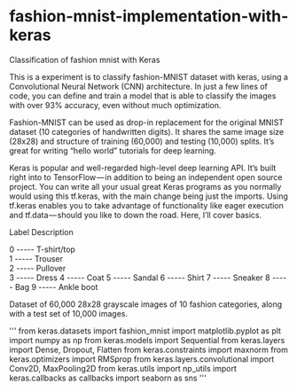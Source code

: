 # fashion-mnist-implementation-with-keras
Classification of fashion mnist with Keras

This is a experiment is to classify fashion-MNIST dataset with keras, using a Convolutional Neural Network (CNN) architecture. In just a few lines of code, you can define and train a model that is able to classify the images with over 93% accuracy, even without much optimization.

Fashion-MNIST can be used as drop-in replacement for the original MNIST dataset (10 categories of handwritten digits). It shares the same image size (28x28) and structure of training (60,000) and testing (10,000) splits. It’s great for writing “hello world” tutorials for deep learning.

Keras is popular and well-regarded high-level deep learning API. It’s built right into to TensorFlow — in addition to being an independent open source project. You can write all your usual great Keras programs as you normally would using this tf.keras, with the main change being just the imports. Using tf.keras enables you to take advantage of functionality like eager execution and tf.data — should you like to down the road. Here, I’ll cover basics.

Label Description

0 ----- T-shirt/top\
1 ----- Trouser\
2 ----- Pullover\
3 ----- Dress
4 ----- Coat
5 ----- Sandal
6 ----- Shirt
7 ----- Sneaker
8 ----- Bag
9 ----- Ankle boot

Dataset of 60,000 28x28 grayscale images of 10 fashion categories, along with a test set of 10,000 images.

'''
from keras.datasets import fashion_mnist
import matplotlib.pyplot as plt
import numpy as np
from keras.models import Sequential
from keras.layers import Dense, Dropout, Flatten
from keras.constraints import maxnorm
from keras.optimizers import RMSprop
from keras.layers.convolutional import Conv2D, MaxPooling2D
from keras.utils import np_utils
import keras.callbacks as callbacks
import seaborn as sns
'''
